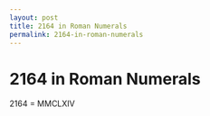 ```yaml
---
layout: post
title: 2164 in Roman Numerals
permalink: 2164-in-roman-numerals
---
```


# 2164 in Roman Numerals

2164 = MMCLXIV
